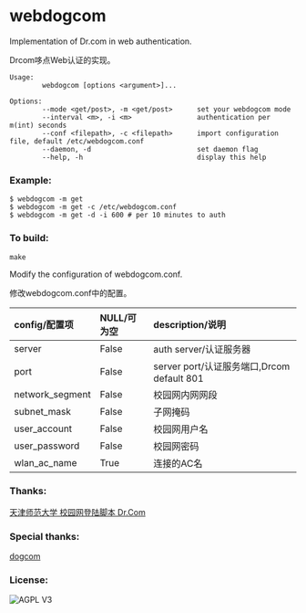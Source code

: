 # webdogcom

Implementation of Dr.com in web authentication.

Drcom哆点Web认证的实现。

```shell
Usage:
        webdogcom [options <argument>]...

Options:
        --mode <get/post>, -m <get/post>      set your webdogcom mode
        --interval <m>, -i <m>                authentication per m(int) seconds
        --conf <filepath>, -c <filepath>      import configuration file, default /etc/webdogcom.conf
        --daemon, -d                          set daemon flag
        --help, -h                            display this help
```

### Example:
```shell
$ webdogcom -m get
$ webdogcom -m get -c /etc/webdogcom.conf
$ webdogcom -m get -d -i 600 # per 10 minutes to auth
```

### To build:
```shell
make
```
Modify the configuration of webdogcom.conf.

修改webdogcom.conf中的配置。

| config/配置项      | NULL/可为空 | description/说明                       |
|:----------------|:---------|:-------------------------------------|
| server          | False    | auth server/认证服务器                    |
| port            | False    | server port/认证服务端口,Drcom default 801 |
| network_segment | False    | 校园网内网网段                              |
| subnet_mask     | False    | 子网掩码                                 |
| user_account    | False    | 校园网用户名                               |
| user_password   | False    | 校园网密码                                |
| wlan_ac_name    | True     | 连接的AC名                               |

### Thanks:
[天津师范大学 校园网登陆脚本 Dr.Com](https://gist.github.com/binsee/4dfddb6b1be2803396250b7772056f1c)

### Special thanks:
[dogcom](https://github.com/mchome/dogcom)

### License:
![AGPL V3](https://cloud.githubusercontent.com/assets/7392658/20011165/a0caabdc-a2e5-11e6-974c-8d4961c7d6d3.png)